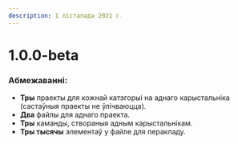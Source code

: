 ```yaml
---
description: 1 лістапада 2021 г.
---
```


# 1.0.0-beta

### Абмежаванні:

* **Тры** праекты для кожнай катэгорыі на аднаго карыстальніка \(састаўныя праекты не ўлічваюцца\).
* **Два** файлы для аднаго праекта.
* **Тры** каманды, створаныя адным карыстальнікам.
* **Тры тысячы** элементаў у файле для перакладу.

